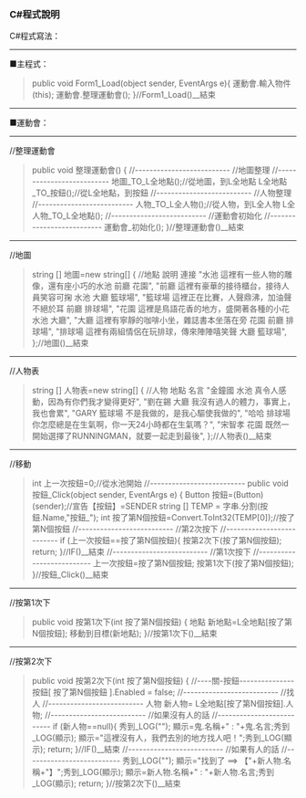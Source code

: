 ### C#程式說明

C#程式寫法：

---
■主程式：
> public void Form1_Load(object sender, EventArgs e){
> 運動會.輸入物件(this);
> 運動會.整理運動會();
> }//Form1_Load()__結束

---
■運動會：

----
//整理運動會
> public void 整理運動會() {
> //--------------------------
> //地圖整理
> //--------------------------
> 地圖_TO_L全地點();//從地圖，到L全地點
> L全地點_TO_按鈕();//從L全地點，到按鈕
> //--------------------------
> //人物整理
> //--------------------------
> 人物_TO_L全人物();//從人物，到L全人物
> L全人物_TO_L全地點();
> //--------------------------
> //運動會初始化
> //--------------------------
> 運動會_初始化();
> }//整理運動會()__結束

---
//地圖
> string [] 地圖=new string[] {
> //地點 說明 連接
> "水池   這裡有一些人物的雕像，還有座小巧的水池 前廳 花園",
> "前廳   這裡有豪華的接待櫃台，接待人員笑容可掬 水池 大廳 籃球場",
> "籃球場 這裡正在比賽，人聲鼎沸，加油聲不絕於耳 前廳 排球場",
> "花園   這裡是鳥語花香的地方，盛開著各種的小花 水池 大廳",
> "大廳   這裡有寧靜的咖啡小坐，雜誌書本坐落在旁 花園 前廳 排球場",
> "排球場 這裡有兩組情侶在玩排球，傳來陣陣嘻笑聲 大廳 籃球場",
> };//地圖()__結束

---
//人物表
> string [] 人物表=new string[] {
> //人物 地點  名言
> "金鐘國 水池    真令人感動，因為有你們我才變得更好",
> "劉在錫 大廳    我沒有過人的體力，事實上，我也會累",
> "GARY   籃球場  不是我做的，是我心驅使我做的",
> "哈哈   排球場  你怎麼總是在生氣啊，你一天24小時都在生氣嗎？",
> "宋智孝 花園    既然一開始選擇了RUNNINGMAN，就要一起走到最後",
> };//人物表()__結束

---
//移動
> int 上一次按鈕=0;//從水池開始
> //--------------------------
> public void 按鈕_Click(object sender, EventArgs e) {
> Button 按鈕=(Button)(sender);//宣告【按鈕】=SENDER
> string [] TEMP = 字串.分割(按鈕.Name,"按鈕_");
> int 按了第N個按鈕=Convert.ToInt32(TEMP[0]);//按了第N個按鈕
> //--------------------------
> //第2次按下
> //--------------------------
> if (上一次按鈕==按了第N個按鈕){
> 按第2次下(按了第N個按鈕);
> return;
> }//IF()__結束
> //--------------------------
> //第1次按下
> //--------------------------
> 上一次按鈕=按了第N個按鈕;
> 按第1次下(按了第N個按鈕);
> }//按鈕_Click()__結束

---
//按第1次下
> public void 按第1次下(int 按了第N個按鈕) {
> 地點 新地點=L全地點[按了第N個按鈕];
> 移動到目標(新地點);
> }//按第1次下()__結束

---
//按第2次下
> public void 按第2次下(int 按了第N個按鈕) {
> //----關-按鈕---------------
> 按鈕[ 按了第N個按鈕 ].Enabled = false;
> //--------------------------
> //找人
> //--------------------------
> 人物 新人物= L全地點[按了第N個按鈕].人物;
> //--------------------------
> //如果沒有人的話
> //--------------------------
> if (新人物==null){
> 秀到_LOG("");
> 顯示=鬼.名稱+" : "+鬼.名言;秀到_LOG(顯示);
> 顯示="這裡沒有人，我們去別的地方找人吧！";秀到_LOG(顯示);
> return;
> }//IF()__結束
> //--------------------------
> //如果有人的話
> //--------------------------
> 秀到_LOG("");
> 顯示="找到了 ==> 【"+新人物.名稱+"】";秀到_LOG(顯示);
> 顯示=新人物.名稱+" : "+新人物.名言;秀到_LOG(顯示);
> return;
> }//按第2次下()__結束







